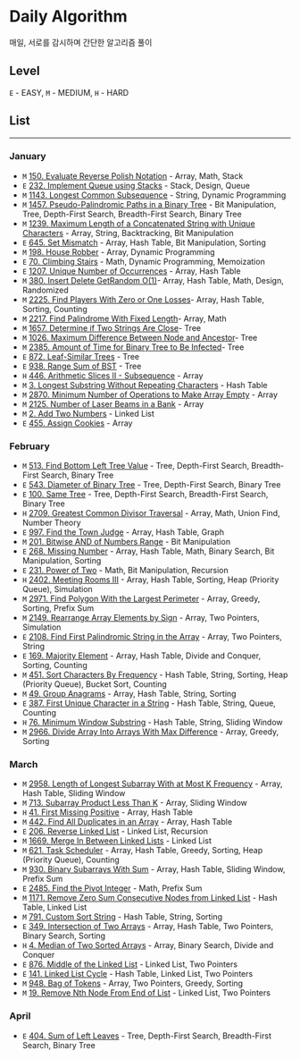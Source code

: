 # Daily Algorithm 

매일, 서로를 감시하며 간단한 알고리즘 풀이

## Level

`E` - EASY, `M` - MEDIUM, `H` - HARD

## List

---
### January

* `M` [150. Evaluate Reverse Polish Notation](https://leetcode.com/problems/evaluate-reverse-polish-notation/description) - Array, Math, Stack
* `E` [232. Implement Queue using Stacks](https://leetcode.com/problems/implement-queue-using-stacks/description) - Stack, Design, Queue
* `M` [1143. Longest Common Subsequence](https://leetcode.com/problems/longest-common-subsequence/description/) - String, Dynamic Programming
* `M` [1457. Pseudo-Palindromic Paths in a Binary Tree](https://leetcode.com/problems/pseudo-palindromic-paths-in-a-binary-tree/) - Bit Manipulation, Tree, Depth-First Search, Breadth-First Search, Binary Tree 
* `M` [1239. Maximum Length of a Concatenated String with Unique Characters](https://leetcode.com/problems/maximum-length-of-a-concatenated-string-with-unique-characters/description) - Array, String, Backtracking, Bit Manipulation
* `E` [645. Set Mismatch](https://leetcode.com/problems/set-mismatch/description) - Array, Hash Table, Bit Manipulation, Sorting
* `M` [198. House Robber](https://leetcode.com/problems/house-robber/description/) - Array, Dynamic Programming
* `E` [70. Climbing Stairs](https://leetcode.com/problems/climbing-stairs/description/) - Math, Dynamic Programming, Memoization
* `E` [1207. Unique Number of Occurrences](https://leetcode.com/problems/unique-number-of-occurrences/description/) - Array, Hash Table
* `M` [380. Insert Delete GetRandom O(1)](https://leetcode.com/problems/insert-delete-getrandom-o1/description/)- Array, Hash Table, Math, Design, Randomized
* `M` [2225. Find Players With Zero or One Losses](https://leetcode.com/problems/find-players-with-zero-or-one-losses)- Array, Hash Table, Sorting, Counting
* `M` [2217. Find Palindrome With Fixed Length](https://leetcode.com/problems/find-palindrome-with-fixed-length/description/)- Array, Math
* `M` [1657. Determine if Two Strings Are Close](https://leetcode.com/problems/determine-if-two-strings-are-close)- Tree
* `M` [1026. Maximum Difference Between Node and Ancestor](https://leetcode.com/problems/maximum-difference-between-node-and-ancestor/description)- Tree
* `M` [2385. Amount of Time for Binary Tree to Be Infected](https://leetcode.com/problems/amount-of-time-for-binary-tree-to-be-infected/description)- Tree
* `E` [872. Leaf-Similar Trees](https://leetcode.com/problems/leaf-similar-trees/description/) - Tree
* `E` [938. Range Sum of BST](https://leetcode.com/problems/range-sum-of-bst/description/) - Tree
* `H` [446. Arithmetic Slices II - Subsequence](https://leetcode.com/problems/arithmetic-slices-ii-subsequence/description/) - Array
* `M` [3. Longest Substring Without Repeating Characters](https://leetcode.com/problems/longest-substring-without-repeating-characters/description/) - Hash Table
* `M` [2870. Minimum Number of Operations to Make Array Empty](https://leetcode.com/problems/minimum-number-of-operations-to-make-array-empty/description/) - Array
* `M` [2125. Number of Laser Beams in a Bank](https://leetcode.com/problems/number-of-laser-beams-in-a-bank/description/) - Array
* `M` [2. Add Two Numbers](https://leetcode.com/problems/add-two-numbers/description/) - Linked List
* `E` [455. Assign Cookies](https://leetcode.com/problems/assign-cookies/) - Array

### February

* `M` [513. Find Bottom Left Tree Value](https://leetcode.com/problems/find-bottom-left-tree-value/description) - Tree, Depth-First Search, Breadth-First Search, Binary Tree
* `E` [543. Diameter of Binary Tree](https://leetcode.com/problems/diameter-of-binary-tree/description/) - Tree, Depth-First Search, Binary Tree
* `E` [100. Same Tree](https://leetcode.com/problems/same-tree) - Tree, Depth-First Search, Breadth-First Search, Binary Tree
* `H` [2709. Greatest Common Divisor Traversal](https://leetcode.com/problems/greatest-common-divisor-traversal/description) - Array, Math, Union Find, Number Theory
* `E` [997. Find the Town Judge](https://leetcode.com/problems/find-the-town-judge/description) - Array, Hash Table, Graph
* `M` [201. Bitwise AND of Numbers Range](https://leetcode.com/problems/bitwise-and-of-numbers-range/description/) - Bit Manipulation
* `E` [268. Missing Number](https://leetcode.com/problems/missing-number/description/?envType=daily-question&envId=2024-02-20) - Array, Hash Table, Math, Binary Search, Bit Manipulation, Sorting
* `E` [231. Power of Two](https://leetcode.com/problems/power-of-two/description/?) - Math, Bit Manipulation, Recursion
* `H` [2402. Meeting Rooms III](https://leetcode.com/problems/meeting-rooms-iii/description/?envType=daily-question&envId=2024-02-18) - Array, Hash Table, Sorting, Heap (Priority Queue), Simulation
* `M` [2971. Find Polygon With the Largest Perimeter](https://leetcode.com/problems/find-polygon-with-the-largest-perimeter/description) - Array, Greedy, Sorting, Prefix Sum
* `M` [2149. Rearrange Array Elements by Sign](https://leetcode.com/problems/rearrange-array-elements-by-sign/description) - Array, Two Pointers, Simulation
* `E` [2108. Find First Palindromic String in the Array](https://leetcode.com/problems/find-first-palindromic-string-in-the-array/description) - Array, Two Pointers, String
* `E` [169. Majority Element](https://leetcode.com/problems/majority-element/description/) - Array, Hash Table, Divide and Conquer, Sorting, Counting
* `M` [451. Sort Characters By Frequency](https://leetcode.com/problems/sort-characters-by-frequency/description/) - Hash Table, String, Sorting, Heap (Priority Queue), Bucket Sort, Counting
* `M` [49. Group Anagrams](https://leetcode.com/problems/group-anagrams/description/) - Array, Hash Table, String, Sorting
* `E` [387. First Unique Character in a String](https://leetcode.com/problems/first-unique-character-in-a-string/description/) - Hash Table, String, Queue, Counting
* `H` [76. Minimum Window Substring](https://leetcode.com/problems/minimum-window-substring/description) - Hash Table, String, Sliding Window
* `M` [2966. Divide Array Into Arrays With Max Difference](https://leetcode.com/problems/divide-array-into-arrays-with-max-difference/description/) - Array, Greedy, Sorting

### March 

* `M` [2958. Length of Longest Subarray With at Most K Frequency](https://leetcode.com/problems/length-of-longest-subarray-with-at-most-k-frequency/) - Array, Hash Table, Sliding Window
* `M` [713. Subarray Product Less Than K](https://leetcode.com/problems/subarray-product-less-than-k/) - Array, Sliding Window
* `H` [41. First Missing Positive](https://leetcode.com/problems/first-missing-positive/description) - Array, Hash Table
* `M` [442. Find All Duplicates in an Array](https://leetcode.com/problems/find-all-duplicates-in-an-array) - Array, Hash Table
* `E` [206. Reverse Linked List](https://leetcode.com/problems/reverse-linked-list) - Linked List, Recursion
* `M` [1669. Merge In Between Linked Lists](https://leetcode.com/problems/merge-in-between-linked-lists/) - Linked List
* `M` [621. Task Scheduler](https://leetcode.com/problems/task-scheduler/description/) - Array, Hash Table, Greedy, Sorting, Heap (Priority Queue), Counting
* `M` [930. Binary Subarrays With Sum](https://leetcode.com/problems/binary-subarrays-with-sum/) - Array, Hash Table, Sliding Window, Prefix Sum
* `E` [2485. Find the Pivot Integer](https://leetcode.com/problems/find-the-pivot-integer/description/) - Math, Prefix Sum
* `M` [1171. Remove Zero Sum Consecutive Nodes from Linked List](https://leetcode.com/problems/remove-zero-sum-consecutive-nodes-from-linked-list/description) - Hash Table, Linked List
* `M` [791. Custom Sort String](https://leetcode.com/problems/custom-sort-string/description/) - Hash Table, String, Sorting
* `E` [349. Intersection of Two Arrays](https://leetcode.com/problems/intersection-of-two-arrays/) - Array, Hash Table, Two Pointers, Binary Search, Sorting
* `H` [4. Median of Two Sorted Arrays](https://leetcode.com/problems/median-of-two-sorted-arrays/description/) - Array, Binary Search, Divide and Conquer
* `E` [876. Middle of the Linked List](https://leetcode.com/problems/middle-of-the-linked-list/description/) - Linked List, Two Pointers
* `E` [141. Linked List Cycle](https://leetcode.com/problems/linked-list-cycle/description/) - Hash Table, Linked List, Two Pointers
* `M` [948. Bag of Tokens](https://leetcode.com/problems/bag-of-tokens/description) - Array, Two Pointers, Greedy, Sorting
* `M` [19. Remove Nth Node From End of List](https://leetcode.com/problems/remove-nth-node-from-end-of-list/description/) - Linked List, Two Pointers

### April

* `E` [404. Sum of Left Leaves](https://leetcode.com/problems/sum-of-left-leaves/description) - Tree, Depth-First Search, Breadth-First Search, Binary Tree
